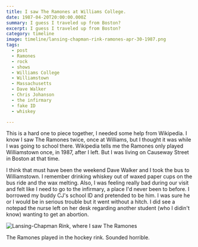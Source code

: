 ```yaml
---
title: I saw The Ramones at Williams College.
date: 1987-04-20T20:00:00.000Z
summary: I guess I traveled up from Boston?
excerpt: I guess I traveled up from Boston?
category: timeline
image: timeline/lansing-chapman-rink-ramones-apr-30-1987.png
tags:
  - post
  - Ramones
  - rock
  - shows
  - Williams College
  - Williamstown
  - Massachusetts
  - Dave Walker
  - Chris Johanson
  - the infirmary
  - fake ID
  - whiskey

---
```


This is a hard one to piece together, I needed some help from Wikipedia. I know I saw The Ramones twice, once at Williams, but I thought it was while I was going to school there. Wikipedia tells me the Ramones only played Williamstown once, in 1987, after I left. But I was living on Causeway Street in Boston at that time.

I think that must have been the weekend Dave Walker and I took the bus to Williamstown. I remember drinking whiskey out of waxed paper cups on the bus ride and the wax melting. Also, I was feeling really bad during our visit and felt like I need to go to the infirmary, a place I'd never been to before. I borrowed my buddy CJ's school ID and pretended to be him. I was sure he or I would be in serious trouble but it went without a hitch. I did see a notepad the nurse left on her desk regarding another student (who I didin't know) wanting to get an abortion.

![Lansing-Chapman Rink, where I saw The Ramones](/static/img/timeline/lansing-chapman-rink-ramones-apr-30-1987.png)

The Ramones played in the hockey rink. Sounded horrible.

